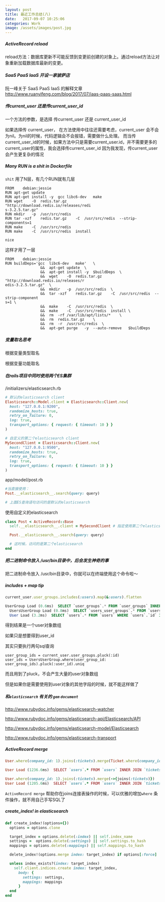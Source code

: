 ```yaml
---
layout: post
title: 最近工作总结(八)
date:   2017-09-07 10:25:06
categories: Work
image: /assets/images/post.jpg
---
```


##### ActiveRecord reload
reload方法：数据库更新不可能反馈到变更前创建的对象上。通过reload方法让对象重新加载数据库最新的变更。

##### SaaS PaaS IaaS 开设一家披萨店
阮一峰关于 SaaS PaaS IaaS 的解释文章
http://www.ruanyifeng.com/blog/2017/07/iaas-paas-saas.html

##### 传current_user 还是传current_user_id

一个方法的参数，是选择 传current_user 还是 current_user_id

如果选择传 current_user， 在方法使用中往往还需要考虑，current_user 会不会为nil。为nil的时候，代码逻辑会不会报错，需要做什么处理。
而当传current_user_id的时候，如果方法中只是需要current_user.id，并不需要更多的current_user的属性，我会选择传current_user_id
因为我发现，传current_user会产生更复杂的情况

##### Many RUN is a shit in Dockerfile

`shit`
用了N层，有几个RUN就有几层

```
FROM	debian:jessie
RUN	apt-get	update
RUN	apt-get	install	-y	gcc	libc6-dev	make
RUN	wget	-O	redis.tar.gz	"http://download.redis.io/releases/redi
s-3.2.5.tar.gz"
RUN	mkdir	-p	/usr/src/redis
RUN	tar	-xzf	redis.tar.gz	-C	/usr/src/redis	--strip-components=1
RUN	make	-C	/usr/src/redis
RUN	make	-C	/usr/src/redis	install
```

`nice`

这样才用了一层
```
FROM	debian:jessie
RUN	buildDeps='gcc	libc6-dev	make'	\
				&&	apt-get	update	\
				&&	apt-get	install	-y	$buildDeps	\
				&&	wget	-O	redis.tar.gz	"http://download.redis.io/releases/r
edis-3.2.5.tar.gz"	\
				&&	mkdir	-p	/usr/src/redis	\
				&&	tar	-xzf	redis.tar.gz	-C	/usr/src/redis	--strip-component
s=1	\
				&&	make	-C	/usr/src/redis	\
				&&	make	-C	/usr/src/redis	install	\
				&&	rm	-rf	/var/lib/apt/lists/*	\
				&&	rm	redis.tar.gz	\
				&&	rm	-r	/usr/src/redis	\
				&&	apt-get	purge	-y	--auto-remove	$buildDeps
```

##### 变量取名思考

根据变量类型取名

根据变量功能取名

##### 在rails项目中同时使用两个ES集群

/initializers/elasticsearch.rb

```ruby
# 默认的elasticsearch client
Elasticsearch::Model.client = Elasticsearch::Client.new(
  host: "127.0.0.1:9200",
  randomize_hosts: true,
  retry_on_failure: 0,
  log: true,
  transport_options: { request: { timeout: 10 } }
)

# 自定义的第二个elasticsearch client
MySecondClient = Elasticsearch::Client.new(
  host: "127.0.0.1:9500",
  randomize_hosts: true,
  retry_on_failure: 0,
  log: true,
  transport_options: { request: { timeout: 10 } }
)
```

app/model/post.rb

```ruby
#当直接使用：
Post.__elasticsearch__.search(query: query)

# 上面ES查询语句访问的是默认的elasticsearch
```

使用自定义的elasticsearch

```ruby
class Post < ActiveRecord::Base
  self.__elasticsearch__.client = MySecondClient # 指定使用第二个elasticsearch

  Post.__elasticsearch__.search(query: query)

  # 这时候，访问的是第二个elasticsearch
end
```

##### 把二进制命令放入 /usr/bin目录中，后会发生神奇的事
把二进制命令放入 /usr/bin目录中，你就可以在终端使用这个命令啦～

##### includes + map tip

```ruby
current_user.user_groups.includes(:users).map(&:users).flatten
```

```sql
UserGroup Load (0.6ms)  SELECT `user_groups`.* FROM `user_groups` INNER JOIN `users_user_groups` ON `user_groups`.`id` = `users_user_groups`.`user_group_id` WHERE `users_user_groups`.`user_id` = 2
  UsersUserGroup Load (0.8ms)  SELECT `users_user_groups`.* FROM `users_user_groups` WHERE `users_user_groups`.`user_group_id` IN (1, 2)
  User Load (3.2ms)  SELECT `users`.* FROM `users` WHERE `users`.`id` IN (2, 3, 4, 5, 20, 21, 22, 23, 24, 25, 26, 27, 28, 29, 30, 31, 32, 33, 34, 36, 37, 38, 40, 41, 42, 43, 44, 45, 46, 47, 48, 49, 50, 51, 52, 53, 54, 55, 56, 57, 58, 59, 60, 61, 62, 63, 65, 66, 67, 68, 69, 70, 71, 72, 73, 74, 75, 76, 77, 78, 79, 80, 81, 82, 83, 84, 85, 86, 87, 88, 89, 90, 91, 92, 93, 94, 95, 96, 97, 98, 99, 100, 101, 102, 103, 104, 105, 106, 107, 108, 109, 110, 122, 13, 100146, 100149, 100150, 100154, 100155, 100156, 10, 39, 64, 100157)

```
得到结果是一个user对象数组

如果只是想要得到user_id

其实只要执行两句sql查询
```
user_group_ids = current_user.user_groups.pluck(:id)
user_ids = UsersUserGroup.where(user_group_id: user_group_ids).pluck(:user_id).uniq
```

而且用到了pluck，不会产生大量的user对象数组

但是如果你是需要使用到user对象的其他字段的时候，就不能这样做了

##### 和`elasticsearch` 有关的 `gem` `document`
http://www.rubydoc.info/gems/elasticsearch-watcher

http://www.rubydoc.info/gems/elasticsearch-api/Elasticsearch/API

http://www.rubydoc.info/gems/elasticsearch-model/Elasticsearch

http://www.rubydoc.info/gems/elasticsearch-transport


##### ActiveRecord merge

```ruby
User.where(company_id: 1).joins(:tickets).merge(Ticket.where(company_id: 1))

User Load (1236.6ms)  SELECT `users`.* FROM `users` INNER JOIN `tickets` ON `tickets`.`user_id` = `users`.`id` WHERE `users`.`company_id` = 1 AND `tickets`.`company_id` = 1

User.where(company_id: 1).joins(:tickets).merge(->{joins(:tickets)})
User Load (1205.6ms)  SELECT `users`.* FROM `users` INNER JOIN `tickets` ON `tickets`.`user_id` = `users`.`id` WHERE `users`.`company_id` = 1
```

`ActiveRecord merge` 帮助你在joins连接表操作的时候，可以优雅的增加`where` 条件操作，就不用自己手写SQL了

##### create_index! in elasticsearch

```ruby
def create_index!(options={})
  options = options.clone

  target_index = options.delete(:index) || self.index_name
  settings =  options.delete(:settings) || self.settings.to_hash
  mappings = options.delete(:mappings) || self.mappings.to_hash

  delete_index!(options.merge index: target_index) if options[:force]

  unless index_exists?(index: target_index)
    self.client.indices.create index: target_index,
      body: {
        settings: settings,
        mappings: mappings
      }
  end
end

```
